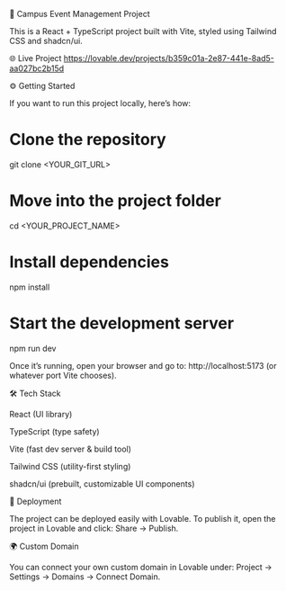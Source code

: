 🚀 Campus Event Management  Project

This is a React + TypeScript project built with Vite, styled using Tailwind CSS and shadcn/ui.

🌐 Live Project
https://lovable.dev/projects/b359c01a-2e87-441e-8ad5-aa027bc2b15d

⚙️ Getting Started

If you want to run this project locally, here’s how:

# Clone the repository
git clone <YOUR_GIT_URL>

# Move into the project folder
cd <YOUR_PROJECT_NAME>

# Install dependencies
npm install

# Start the development server
npm run dev


Once it’s running, open your browser and go to:
http://localhost:5173
 (or whatever port Vite chooses).

🛠️ Tech Stack

React (UI library)

TypeScript (type safety)

Vite (fast dev server & build tool)

Tailwind CSS (utility-first styling)

shadcn/ui (prebuilt, customizable UI components)

🚀 Deployment

The project can be deployed easily with Lovable.
To publish it, open the project in Lovable and click:
Share → Publish.

🌍 Custom Domain

You can connect your own custom domain in Lovable under:
Project → Settings → Domains → Connect Domain.
